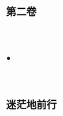<div class="title-box">
    <h1 class="part-title">
        <div class="first-title"><p>第二卷</p></div>
        <br />
        <div class="dot"><p>•</p></div>
        <br />
        <div class="last-title"><p>迷茫地前行</p></div>
    </h1>
</div>
